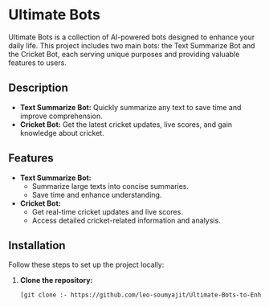 # Ultimate Bots

Ultimate Bots is a collection of AI-powered bots designed to enhance your daily life. This project includes two main bots: the Text Summarize Bot and the Cricket Bot, each serving unique purposes and providing valuable features to users.

## Description

- **Text Summarize Bot:** Quickly summarize any text to save time and improve comprehension.
- **Cricket Bot:** Get the latest cricket updates, live scores, and gain knowledge about cricket.


## Features

- **Text Summarize Bot:**
  - Summarize large texts into concise summaries.
  - Save time and enhance understanding.
- **Cricket Bot:**
  - Get real-time cricket updates and live scores.
  - Access detailed cricket-related information and analysis.

## Installation

Follow these steps to set up the project locally:

1. **Clone the repository:**
   ```bash
   [git clone :- https://github.com/leo-soumyajit/Ultimate-Bots-to-Enhance-Your-Daily-Life.git]
